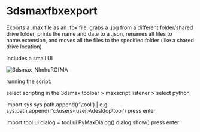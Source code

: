 # 3dsmaxfbxexport

Exports a .max file as an .fbx file, grabs a .jpg from a different folder/shared drive folder, prints the name and date to a .json, renames all files to name.extension, and moves all the files to the specified folder (like a shared drive location)

Includes a small UI

![3dsmax_NlmhuRGfMA](https://user-images.githubusercontent.com/56063583/206461724-aae1e578-987a-4cfa-94fa-9b1a4197c710.png)


running the script:

select scripting in the 3dsmax toolbar > maxscript listener > select python

import sys
sys.path.append(r'<path>\tool')           | e.g sys.path.append(r'c:\users\<user>\desktop\tool')
press enter

import tool.ui
dialog = tool.ui.PyMaxDialog()
dialog.show()
press enter
